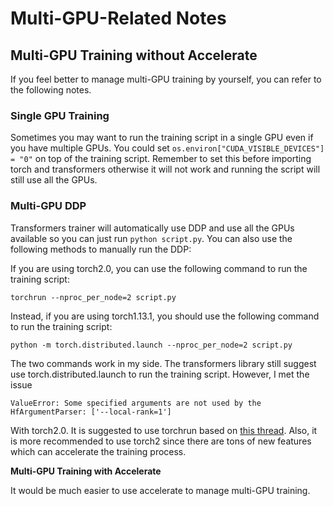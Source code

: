 # Multi-GPU-Related Notes

## Multi-GPU Training without Accelerate
If you feel better to manage multi-GPU training by yourself, you can refer to the following notes.

### Single GPU Training
Sometimes you may want to run the training script in a single GPU even if you have multiple GPUs. You could set ```os.environ["CUDA_VISIBLE_DEVICES"] = "0"``` on top of the training script. Remember to set this before importing torch and transformers otherwise it will not work and running the script will still use all the GPUs.

### Multi-GPU DDP
Transformers trainer will automatically use DDP and use all the GPUs available so you can just run ```python script.py```. You can also use the following methods to manually run the DDP:

If you are using torch2.0, you can use the following command to run the training script:

```torchrun --nproc_per_node=2 script.py```

Instead, if you are using torch1.13.1, you should use the following command to run the training script:

```python -m torch.distributed.launch --nproc_per_node=2 script.py```

The two commands work in my side. The transformers library still suggest use torch.distributed.launch to run the training script. However, I met the issue 

```ValueError: Some specified arguments are not used by the HfArgumentParser: ['--local-rank=1']```

With torch2.0. It is suggested to use torchrun based on [this thread](https://github.com/huggingface/transformers/issues/22171). Also, it is more recommended to use torch2 since there are tons of new features which can accelerate the training process.


**Multi-GPU Training with Accelerate**

It would be much easier to use accelerate to manage multi-GPU training.
